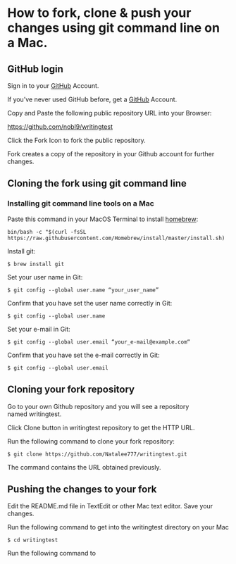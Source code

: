 # How to fork, clone & push your changes using git command line on a Mac.
## GitHub login
Sign in to your [GitHub](https://github.com/login) Account.

If you’ve never used GitHub before, get a [GitHub](https://github.com) Account.

Copy and Paste the following public repository URL into your Browser: 

https://github.com/nobl9/writingtest

Click the Fork Icon to fork the public repository.

Fork creates a copy of the repository in your Github account for further changes.


## Cloning the fork using git command line
### Installing git command line tools on a Mac

Paste this command in your MacOS Terminal to install [homebrew](https://brew.sh):

```bin/bash -c "$(curl -fsSL https://raw.githubusercontent.com/Homebrew/install/master/install.sh)```

Install git:

```$ brew install git```

Set your user name in Git:

```$ git config --global user.name “your_user_name”```

Confirm that you have set the user name correctly in Git:

```$ git config --global user.name```

Set your e-mail in Git: 

```$ git config --global user.email “your_e-mail@example.com“```

Confirm that you have set the e-mail correctly in Git:

```$ git config --global user.email```

## Cloning your fork repository

Go to your own Github repository and you will see a repository named writingtest.

Click Clone button in writingtest repository to get the HTTP URL.

Run the following command to clone your fork repository:

```$ git clone https://github.com/Natalee777/writingtest.git```

The command contains the URL obtained previously.


## Pushing the changes to your fork

Edit the README.md file in TextEdit or other Mac text editor.
Save your changes.

Run the following command to get into the writingtest directory on your Mac

```$ cd writingtest```

Run the following command to 

